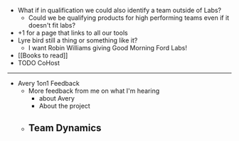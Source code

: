 - What if in qualification we could also identify a team outside of Labs?
	- Could we be qualifying products for high performing teams even if it doesn't fit labs?
- +1 for a page that links to all our tools
- Lyre bird still a thing or something like it?
	- I want Robin Williams giving Good Morning Ford Labs!
- [[Books to read]]
- TODO CoHost
- ---
- Avery 1on1 Feedback
	- More feedback from me on what I'm hearing
		- about Avery
		- About the project
	- Team Dynamics
		-